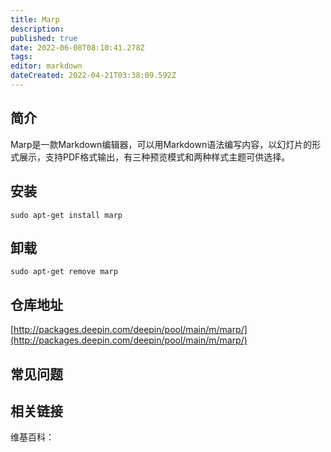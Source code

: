 ```yaml
---
title: Marp
description: 
published: true
date: 2022-06-08T08:10:41.278Z
tags: 
editor: markdown
dateCreated: 2022-04-21T03:38:09.592Z
---
```


## 简介

Marp是一款Markdown编辑器，可以用Markdown语法编写内容，以幻灯片的形式展示，支持PDF格式输出，有三种预览模式和两种样式主题可供选择。

## 安装

`sudo apt-get install marp`

## 卸载

`sudo apt-get remove marp`

## 仓库地址

[http://packages.deepin.com/deepin/pool/main/m/marp/](http://packages.deepin.com/deepin/pool/main/m/marp/)

## 常见问题

## 相关链接

维基百科：
